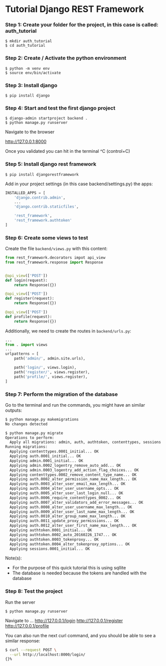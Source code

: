 # Tutorial Django REST Framework


### Step 1: Create your folder for the project, in this case is called: auth_tutorial 

```
$ mkdir auth_tutorial
$ cd auth_tutorial
```

### Step 2: Create / Activate the python environment

```
$ python -m venv env
$ source env/bin/activate
```

### Step 3: Install django

```
$ pip install django
```

### Step 4: Start and test the first django project

```
$ django-admin startproject backend .
$ python manage.py runserver
```

Navigate to the browser

http://127.0.0.1:8000 

Once you validated you can hit in the terminal ^C (control+C)


### Step 5: Install django rest framework

```
$ pip install djangorestframework
```

Add in your project settings (in this case backend/settings.py) the apps:

```python
INSTALLED_APPS = [
    'django.contrib.admin',
    ...
    'django.contrib.staticfiles',

    'rest_framework',
    'rest_framework.authtoken'
]
```

### Step 6: Create some views to test

Create the file `backend/views.py` with this content:

```python
from rest_framework.decorators impot api_view
from rest_framework.response import Response


@api_view(['POST'])
def login(request):
	return Response({})

@api_view(['POST'])
def register(request):
	return Response({})

@api_view(['POST'])
def profile(request):
	return Response({})

```

Additionally, we need to create the routes in `backend/urls.py`:

```python
...
from . import views
...
urlpatterns = [
    path('admin/', admin.site.urls),

    path('login/', views.login),
    path('register/', views.register),
    path('profile/', views.register),
]
```

### Step 7: Perform the migration of the database

Go to the terminal and run the commands, you might have an similar outputs:
```bash
$ python manage.py makemigrations
No changes detected

$ python manage.py migrate
Operations to perform:
  Apply all migrations: admin, auth, authtoken, contenttypes, sessions
Running migrations:
  Applying contenttypes.0001_initial... OK
  Applying auth.0001_initial... OK
  Applying admin.0001_initial... OK
  Applying admin.0002_logentry_remove_auto_add... OK
  Applying admin.0003_logentry_add_action_flag_choices... OK
  Applying contenttypes.0002_remove_content_type_name... OK
  Applying auth.0002_alter_permission_name_max_length... OK
  Applying auth.0003_alter_user_email_max_length... OK
  Applying auth.0004_alter_user_username_opts... OK
  Applying auth.0005_alter_user_last_login_null... OK
  Applying auth.0006_require_contenttypes_0002... OK
  Applying auth.0007_alter_validators_add_error_messages... OK
  Applying auth.0008_alter_user_username_max_length... OK
  Applying auth.0009_alter_user_last_name_max_length... OK
  Applying auth.0010_alter_group_name_max_length... OK
  Applying auth.0011_update_proxy_permissions... OK
  Applying auth.0012_alter_user_first_name_max_length... OK
  Applying authtoken.0001_initial... OK
  Applying authtoken.0002_auto_20160226_1747... OK
  Applying authtoken.0003_tokenproxy... OK
  Applying authtoken.0004_alter_tokenproxy_options... OK
  Applying sessions.0001_initial... OK
```

Note(s):
- For the purpose of this quick tutorial this is using sqllite
- The database is needed because the tokens are handled with the database


### Step 8: Test the project

Run the server 
```
$ python manage.py runserver 
```

Navigate to ...
http://127.0.0.1/login
http://127.0.0.1/register
http://127.0.0.1/profile


You can also run the next curl command, and you should be able to see a similar response:
```bash
$ curl --request POST \
  --url http://localhost:8000/login/
{}%
```

